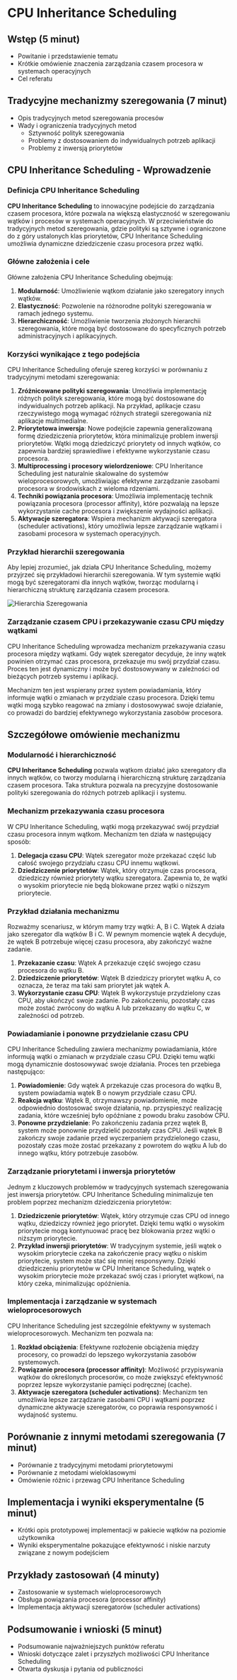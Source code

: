 # CPU Inheritance Scheduling

## Wstęp (5 minut)

- Powitanie i przedstawienie tematu
- Krótkie omówienie znaczenia zarządzania czasem procesora w systemach operacyjnych
- Cel referatu

## Tradycyjne mechanizmy szeregowania (7 minut)

- Opis tradycyjnych metod szeregowania procesów
- Wady i ograniczenia tradycyjnych metod
  - Sztywność polityk szeregowania
  - Problemy z dostosowaniem do indywidualnych potrzeb aplikacji
  - Problemy z inwersją priorytetów

## CPU Inheritance Scheduling - Wprowadzenie

### Definicja CPU Inheritance Scheduling

**CPU Inheritance Scheduling** to innowacyjne podejście do zarządzania czasem procesora, które pozwala na większą elastyczność w szeregowaniu wątków i procesów w systemach operacyjnych. W przeciwieństwie do tradycyjnych metod szeregowania, gdzie polityki są sztywne i ograniczone do z góry ustalonych klas priorytetów, CPU Inheritance Scheduling umożliwia dynamiczne dziedziczenie czasu procesora przez wątki.

### Główne założenia i cele

Główne założenia CPU Inheritance Scheduling obejmują:

1. **Modularność**: Umożliwienie wątkom działanie jako szeregatory innych wątków.
2. **Elastyczność**: Pozwolenie na różnorodne polityki szeregowania w ramach jednego systemu.
3. **Hierarchiczność**: Umożliwienie tworzenia złożonych hierarchii szeregowania, które mogą być dostosowane do specyficznych potrzeb administracyjnych i aplikacyjnych.

### Korzyści wynikające z tego podejścia

CPU Inheritance Scheduling oferuje szereg korzyści w porównaniu z tradycyjnymi metodami szeregowania:

1. **Zróżnicowane polityki szeregowania**: Umożliwia implementację różnych polityk szeregowania, które mogą być dostosowane do indywidualnych potrzeb aplikacji. Na przykład, aplikacje czasu rzeczywistego mogą wymagać różnych strategii szeregowania niż aplikacje multimedialne.
2. **Priorytetowa inwersja**: Nowe podejście zapewnia generalizowaną formę dziedziczenia priorytetów, która minimalizuje problem inwersji priorytetów. Wątki mogą dziedziczyć priorytety od innych wątków, co zapewnia bardziej sprawiedliwe i efektywne wykorzystanie czasu procesora.
3. **Multiprocessing i procesory wielordzeniowe**: CPU Inheritance Scheduling jest naturalnie skalowalne do systemów wieloprocesorowych, umożliwiając efektywne zarządzanie zasobami procesora w środowiskach z wieloma rdzeniami.
4. **Techniki powiązania procesora**: Umożliwia implementację technik powiązania procesora (processor affinity), które pozwalają na lepsze wykorzystanie cache procesora i zwiększenie wydajności aplikacji.
5. **Aktywacje szeregatora**: Wspiera mechanizm aktywacji szeregatora (scheduler activations), który umożliwia lepsze zarządzanie wątkami i zasobami procesora w systemach operacyjnych.

### Przykład hierarchii szeregowania

Aby lepiej zrozumieć, jak działa CPU Inheritance Scheduling, możemy przyjrzeć się przykładowi hierarchii szeregowania. W tym systemie wątki mogą być szeregatorami dla innych wątków, tworząc modularną i hierarchiczną strukturę zarządzania czasem procesora.

![Hierarchia Szeregowania](hierarchy.jpg)

### Zarządzanie czasem CPU i przekazywanie czasu CPU między wątkami

CPU Inheritance Scheduling wprowadza mechanizm przekazywania czasu procesora między wątkami. Gdy wątek szeregator decyduje, że inny wątek powinien otrzymać czas procesora, przekazuje mu swój przydział czasu. Proces ten jest dynamiczny i może być dostosowywany w zależności od bieżących potrzeb systemu i aplikacji.

Mechanizm ten jest wspierany przez system powiadamiania, który informuje wątki o zmianach w przydziale czasu procesora. Dzięki temu wątki mogą szybko reagować na zmiany i dostosowywać swoje działanie, co prowadzi do bardziej efektywnego wykorzystania zasobów procesora.

## Szczegółowe omówienie mechanizmu

### Modularność i hierarchiczność

**CPU Inheritance Scheduling** pozwala wątkom działać jako szeregatory dla innych wątków, co tworzy modularną i hierarchiczną strukturę zarządzania czasem procesora. Taka struktura pozwala na precyzyjne dostosowanie polityki szeregowania do różnych potrzeb aplikacji i systemu.

### Mechanizm przekazywania czasu procesora

W CPU Inheritance Scheduling, wątki mogą przekazywać swój przydział czasu procesora innym wątkom. Mechanizm ten działa w następujący sposób:
1. **Delegacja czasu CPU**: Wątek szeregator może przekazać część lub całość swojego przydziału czasu CPU innemu wątkowi.
2. **Dziedziczenie priorytetów**: Wątek, który otrzymuje czas procesora, dziedziczy również priorytety wątku szeregatora. Zapewnia to, że wątki o wysokim priorytecie nie będą blokowane przez wątki o niższym priorytecie.

### Przykład działania mechanizmu

Rozważmy scenariusz, w którym mamy trzy wątki: A, B i C. Wątek A działa jako szeregator dla wątków B i C. W pewnym momencie wątek A decyduje, że wątek B potrzebuje więcej czasu procesora, aby zakończyć ważne zadanie.

1. **Przekazanie czasu**: Wątek A przekazuje część swojego czasu procesora do wątku B.
2. **Dziedziczenie priorytetów**: Wątek B dziedziczy priorytet wątku A, co oznacza, że teraz ma taki sam priorytet jak wątek A.
3. **Wykorzystanie czasu CPU**: Wątek B wykorzystuje przydzielony czas CPU, aby ukończyć swoje zadanie. Po zakończeniu, pozostały czas może zostać zwrócony do wątku A lub przekazany do wątku C, w zależności od potrzeb.

### Powiadamianie i ponowne przydzielanie czasu CPU

CPU Inheritance Scheduling zawiera mechanizmy powiadamiania, które informują wątki o zmianach w przydziale czasu CPU. Dzięki temu wątki mogą dynamicznie dostosowywać swoje działania. Proces ten przebiega następująco:
1. **Powiadomienie**: Gdy wątek A przekazuje czas procesora do wątku B, system powiadamia wątek B o nowym przydziale czasu CPU.
2. **Reakcja wątku**: Wątek B, otrzymawszy powiadomienie, może odpowiednio dostosować swoje działania, np. przyspieszyć realizację zadania, które wcześniej było opóźniane z powodu braku zasobów CPU.
3. **Ponowne przydzielanie**: Po zakończeniu zadania przez wątek B, system może ponownie przydzielić pozostały czas CPU. Jeśli wątek B zakończy swoje zadanie przed wyczerpaniem przydzielonego czasu, pozostały czas może zostać przekazany z powrotem do wątku A lub do innego wątku, który potrzebuje zasobów.

### Zarządzanie priorytetami i inwersja priorytetów

Jednym z kluczowych problemów w tradycyjnych systemach szeregowania jest inwersja priorytetów. CPU Inheritance Scheduling minimalizuje ten problem poprzez mechanizm dziedziczenia priorytetów:
1. **Dziedziczenie priorytetów**: Wątek, który otrzymuje czas CPU od innego wątku, dziedziczy również jego priorytet. Dzięki temu wątki o wysokim priorytecie mogą kontynuować pracę bez blokowania przez wątki o niższym priorytecie.
2. **Przykład inwersji priorytetów**: W tradycyjnym systemie, jeśli wątek o wysokim priorytecie czeka na zakończenie pracy wątku o niskim priorytecie, system może stać się mniej responsywny. Dzięki dziedziczeniu priorytetów w CPU Inheritance Scheduling, wątek o wysokim priorytecie może przekazać swój czas i priorytet wątkowi, na który czeka, minimalizując opóźnienia.

### Implementacja i zarządzanie w systemach wieloprocesorowych

CPU Inheritance Scheduling jest szczególnie efektywny w systemach wieloprocesorowych. Mechanizm ten pozwala na:
1. **Rozkład obciążenia**: Efektywne rozłożenie obciążenia między procesory, co prowadzi do lepszego wykorzystania zasobów systemowych.
2. **Powiązanie procesora (processor affinity)**: Możliwość przypisywania wątków do określonych procesorów, co może zwiększyć efektywność poprzez lepsze wykorzystanie pamięci podręcznej (cache).
3. **Aktywacje szeregatora (scheduler activations)**: Mechanizm ten umożliwia lepsze zarządzanie zasobami CPU i wątkami poprzez dynamiczne aktywacje szeregatorów, co poprawia responsywność i wydajność systemu.

## Porównanie z innymi metodami szeregowania (7 minut)

- Porównanie z tradycyjnymi metodami priorytetowymi
- Porównanie z metodami wieloklasowymi
- Omówienie różnic i przewag CPU Inheritance Scheduling

## Implementacja i wyniki eksperymentalne (5 minut)

- Krótki opis prototypowej implementacji w pakiecie wątków na poziomie użytkownika
- Wyniki eksperymentalne pokazujące efektywność i niskie narzuty związane z nowym podejściem

## Przykłady zastosowań (4 minuty)

- Zastosowanie w systemach wieloprocesorowych
- Obsługa powiązania procesora (processor affinity)
- Implementacja aktywacji szeregatorów (scheduler activations)

## Podsumowanie i wnioski (5 minut)

- Podsumowanie najważniejszych punktów referatu
- Wnioski dotyczące zalet i przyszłych możliwości CPU Inheritance Scheduling
- Otwarta dyskusja i pytania od publiczności

